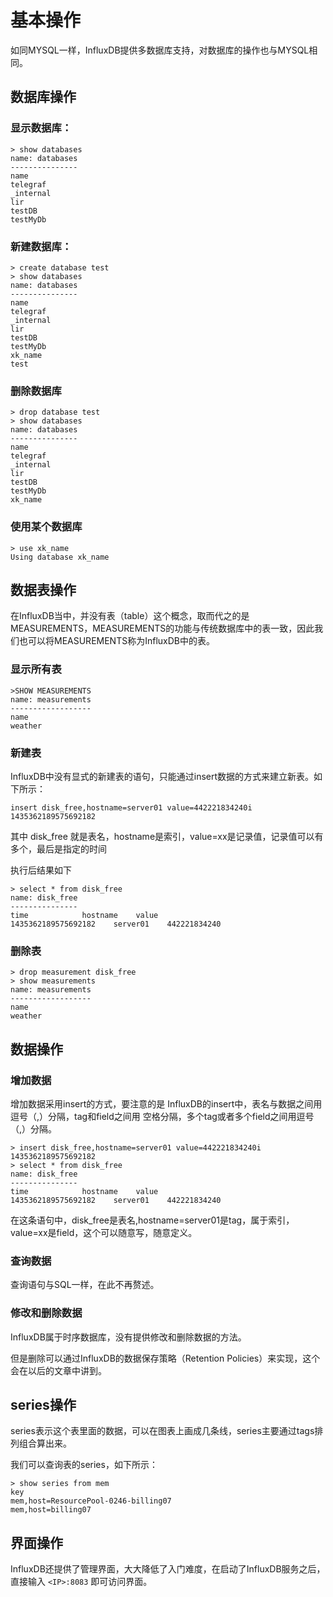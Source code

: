 # 基本操作

如同MYSQL一样，InfluxDB提供多数据库支持，对数据库的操作也与MYSQL相同。

## 数据库操作

### 显示数据库：

	> show databases
	name: databases
	---------------
	name
	telegraf
	_internal
	lir
	testDB
	testMyDb

### 新建数据库：

	> create database test
	> show databases
	name: databases
	---------------
	name
	telegraf
	_internal
	lir
	testDB
	testMyDb
	xk_name
	test

### 删除数据库

	> drop database test
	> show databases
	name: databases
	---------------
	name
	telegraf
	_internal
	lir
	testDB
	testMyDb
	xk_name

### 使用某个数据库

	> use xk_name
	Using database xk_name

## 数据表操作

在InfluxDB当中，并没有表（table）这个概念，取而代之的是MEASUREMENTS，MEASUREMENTS的功能与传统数据库中的表一致，因此我们也可以将MEASUREMENTS称为InfluxDB中的表。

### 显示所有表

	>SHOW MEASUREMENTS
	name: measurements
	------------------
	name
	weather

### 新建表

InfluxDB中没有显式的新建表的语句，只能通过insert数据的方式来建立新表。如下所示：

	insert disk_free,hostname=server01 value=442221834240i 1435362189575692182

其中 disk_free 就是表名，hostname是索引，value=xx是记录值，记录值可以有多个，最后是指定的时间

执行后结果如下

	> select * from disk_free
	name: disk_free
	---------------
	time            hostname    value
	1435362189575692182    server01    442221834240

### 删除表

	> drop measurement disk_free
	> show measurements
	name: measurements
	------------------
	name
	weather


## 数据操作

### 增加数据

增加数据采用insert的方式，要注意的是 InfluxDB的insert中，表名与数据之间用逗号（,）分隔，tag和field之间用 空格分隔，多个tag或者多个field之间用逗号（,）分隔。

	> insert disk_free,hostname=server01 value=442221834240i 1435362189575692182
	> select * from disk_free
	name: disk_free
	---------------
	time            hostname    value
	1435362189575692182    server01    442221834240


在这条语句中，disk_free是表名,hostname=server01是tag，属于索引，value=xx是field，这个可以随意写，随意定义。

### 查询数据

查询语句与SQL一样，在此不再赘述。

### 修改和删除数据  

InfluxDB属于时序数据库，没有提供修改和删除数据的方法。

但是删除可以通过InfluxDB的数据保存策略（Retention Policies）来实现，这个会在以后的文章中讲到。

## series操作

series表示这个表里面的数据，可以在图表上画成几条线，series主要通过tags排列组合算出来。

我们可以查询表的series，如下所示：

	> show series from mem
	key
	mem,host=ResourcePool-0246-billing07
	mem,host=billing07


## 界面操作

InfluxDB还提供了管理界面，大大降低了入门难度，在启动了InfluxDB服务之后，直接输入 `<IP>:8083` 即可访问界面。
